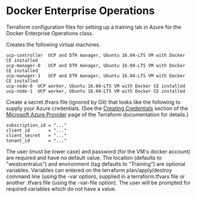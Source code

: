 # Docker Enterprise Operations
Terraform configuration files for setting up a training lab in Azure for the Docker Enterprise Operations class.

Creates the following virtual machines.
```
ucp-controller	UCP and DTR manager, Ubuntu 16.04-LTS VM with Docker CE installed
ucp-manager-0	UCP and DTR manager, Ubuntu 16.04-LTS VM with Docker CE installed
ucp-manager-1	UCP and DTR manager, Ubuntu 16.04-LTS VM with Docker CE installed
ucp-node-0	UCP worker, Ubuntu 16.04-LTS VM with Docker CE installed
ucp-node-1	UCP worker, Ubuntu 16.04-LTS VM with Docker CE installed
```

Create a secret.tfvars file (ignored by Git) that looks like the following to supply your Azure credentials. (See the [Creating Credentials](https://www.terraform.io/docs/providers/azurerm/index.html#creating-credentials) section of the [Microsoft Azure Provider](https://www.terraform.io/docs/providers/azurerm/index.html) page of the Terraform documentation for details.)

```
subscription_id = "..."
client_id       = "..."
client_secret   = "..."
tenant_id       = "..."
```

The user (must be lower case) and password (for the VM's docker account) are required and have no default value. The location (defaults to "westcentralus") and environment (tag defaults to "Training") are optional variables. Variables can entered on the terraform plan/apply/destroy command line (using the -var option), supplied in a terraform.tfvars file or another .tfvars file (using the -var-file option). The user will be prompted for required variables which do not have a value.
